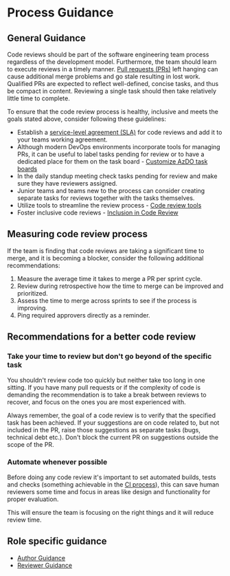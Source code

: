 # Process Guidance

## General Guidance

Code reviews should be part of the software engineering team process regardless of the development model. Furthermore, the team should learn to execute reviews in a timely manner. [Pull requests (PRs)](../pull-requests.md) left hanging can cause additional merge problems and go stale resulting in lost work. Qualified PRs are expected to reflect well-defined, concise tasks, and thus be compact in content. Reviewing a single task should then take relatively little time to complete.

To ensure that the code review process is healthy, inclusive and meets the goals stated above, consider following these guidelines:

- Establish a [service-level agreement (SLA)](https://en.wikipedia.org/wiki/Service-level_agreement) for code reviews and add it to your teams working agreement.
- Although modern DevOps environments incorporate tools for managing PRs, it can be useful to label tasks pending for review or to have a dedicated place for them on the task board - [Customize AzDO task boards](./customize-ado.md#task-boards)
- In the daily standup meeting check tasks pending for review and make sure they have reviewers assigned.
- Junior teams and teams new to the process can consider creating separate tasks for reviews together with the tasks themselves.
- Utilize tools to streamline the review process - [Code review tools](../tools.md)
- Foster inclusive code reviews - [Inclusion in Code Review](../inclusion-in-code-review.md)

## Measuring code review process

If the team is finding that code reviews are taking a significant time to merge, and it is becoming a blocker, consider the following additional recommendations:

1. Measure the average time it takes to merge a PR per sprint cycle.
1. Review during retrospective how the time to merge can be improved and prioritized.
1. Assess the time to merge across sprints to see if the process is improving.
1. Ping required approvers directly as a reminder.

## Recommendations for a better code review

### Take your time to review but don't go beyond of the specific task

You shouldn't review code too quickly but neither take too long in one sitting. If you have many pull requests or if the complexity of code is demanding the recommendation is to take a break between reviews to recover, and focus on the ones you are most experienced with.

Always remember, the goal of a code review is to verify that the specified task has been achieved. If your suggestions are on code related to, but not included in the PR, raise those suggestions as separate tasks (bugs, technical debt etc.). Don't block the current PR on suggestions outside the scope of the PR.

### Automate whenever possible

Before doing any code review it's important to set automated builds, tests and checks (something achievable in the [CI process](../../continuous-integration/README.md)), this can save human reviewers some time and focus in areas like design and functionality for proper evaluation.

This will ensure the team is focusing on the right things and it will reduce review time.

## Role specific guidance

- [Author Guidance](author-guidance.md)
- [Reviewer Guidance](reviewer-guidance.md)
